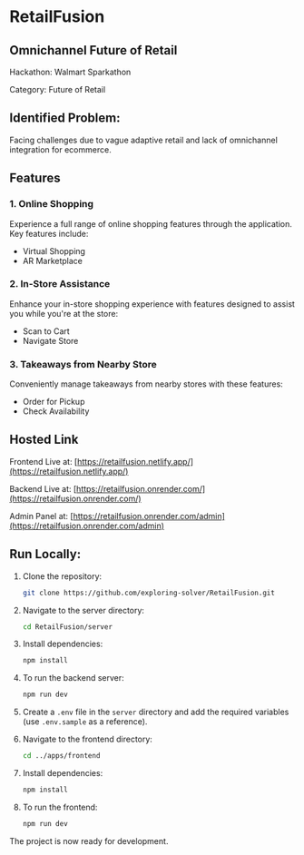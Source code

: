 # RetailFusion

## Omnichannel Future of Retail

Hackathon: Walmart Sparkathon

Category: Future of Retail

## Identified Problem:

Facing challenges due to vague adaptive retail and lack of omnichannel integration for ecommerce.

## Features

### 1. **Online Shopping**

Experience a full range of online shopping features through the application. Key features include:

- Virtual Shopping
- AR Marketplace

### 2. **In-Store Assistance**

Enhance your in-store shopping experience with features designed to assist you while you're at the store:

- Scan to Cart
- Navigate Store

### 3. **Takeaways from Nearby Store**

Conveniently manage takeaways from nearby stores with these features:

- Order for Pickup
- Check Availability

## Hosted Link

Frontend Live at: [https://retailfusion.netlify.app/](https://retailfusion.netlify.app/)

Backend Live at: [https://retailfusion.onrender.com/](https://retailfusion.onrender.com/)

Admin Panel at: [https://retailfusion.onrender.com/admin](https://retailfusion.onrender.com/admin)

## Run Locally:

1. Clone the repository:

   ```sh
   git clone https://github.com/exploring-solver/RetailFusion.git
   ```

2. Navigate to the server directory:

   ```sh
   cd RetailFusion/server
   ```

3. Install dependencies:

   ```sh
   npm install
   ```

4. To run the backend server:

   ```sh
   npm run dev
   ```

5. Create a `.env` file in the `server` directory and add the required variables (use `.env.sample` as a reference).

6. Navigate to the frontend directory:

   ```sh
   cd ../apps/frontend
   ```

7. Install dependencies:

   ```sh
   npm install
   ```

8. To run the frontend:

   ```sh
   npm run dev
   ```

The project is now ready for development.

